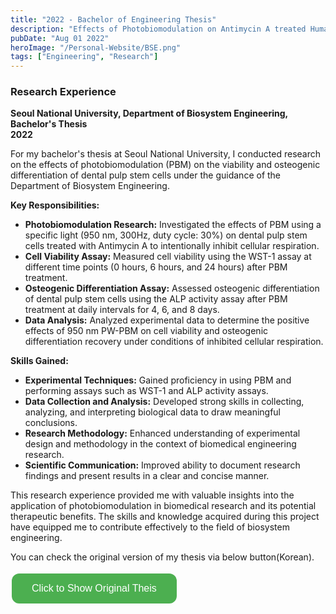```yaml
---
title: "2022 - Bachelor of Engineering Thesis"
description: "Effects of Photobiomodulation on Antimycin A treated Human Dental Pulp Stem Cells"
pubDate: "Aug 01 2022"
heroImage: "/Personal-Website/BSE.png"
tags: ["Engineering", "Research"]
---
```

<style>
  .custom-button {
    background-color: #4CAF50; /* Green background */
    border: none; /* Remove borders */
    color: white; /* White text */
    padding: 15px 32px; /* Some padding */
    text-align: center; /* Centered text */
    text-decoration: none; /* Remove underline */
    display: inline-block; /* Get the element to line up */
    font-size: 16px; /* Increase font size */
    margin: 4px 2px; /* Some margin */
    cursor: pointer; /* Pointer/hand icon */
    border-radius: 12px; /* Rounded corners */
  }

  .custom-button:hover {
    background-color: #45a049; /* Darker green */
  }

  #iframe-container {
    display: none;
    margin-top: 20px;
  }
</style>

### Research Experience

**Seoul National University, Department of Biosystem Engineering, Bachelor's Thesis**  
**2022**

For my bachelor's thesis at Seoul National University, I conducted research on the effects of photobiomodulation (PBM) on the viability and osteogenic differentiation of dental pulp stem cells under the guidance of the Department of Biosystem Engineering.

**Key Responsibilities:**

- **Photobiomodulation Research:** Investigated the effects of PBM using a specific light (950 nm, 300Hz, duty cycle: 30%) on dental pulp stem cells treated with Antimycin A to intentionally inhibit cellular respiration.
- **Cell Viability Assay:** Measured cell viability using the WST-1 assay at different time points (0 hours, 6 hours, and 24 hours) after PBM treatment.
- **Osteogenic Differentiation Assay:** Assessed osteogenic differentiation of dental pulp stem cells using the ALP activity assay after PBM treatment at daily intervals for 4, 6, and 8 days.
- **Data Analysis:** Analyzed experimental data to determine the positive effects of 950 nm PW-PBM on cell viability and osteogenic differentiation recovery under conditions of inhibited cellular respiration.

**Skills Gained:**

- **Experimental Techniques:** Gained proficiency in using PBM and performing assays such as WST-1 and ALP activity assays.
- **Data Collection and Analysis:** Developed strong skills in collecting, analyzing, and interpreting biological data to draw meaningful conclusions.
- **Research Methodology:** Enhanced understanding of experimental design and methodology in the context of biomedical engineering research.
- **Scientific Communication:** Improved ability to document research findings and present results in a clear and concise manner.

This research experience provided me with valuable insights into the application of photobiomodulation in biomedical research and its potential therapeutic benefits. The skills and knowledge acquired during this project have equipped me to contribute effectively to the field of biosystem engineering.

You can check the original version of my thesis via below button(Korean).

<div id="iframe-container" style="display: none;">
  <iframe src="https://drive.google.com/file/d/1KHVAjhnP5G0btuHp1ojmJWUK49ymbE0s/view?usp=sharing/preview" width="900" height="507"></iframe>
</div>
<button class="custom-button" onclick="document.getElementById('iframe-container').style.display='block'; this.style.display='none';">
  Click to Show Original Theis
</button>

